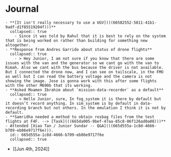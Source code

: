 # Journal
	- **[It isn't really necessary to use a UGV](((66582552-5811-41b1-9adf-d1f85519204f)))**
	  collapsed:: true
		- Since it was told by Rahul that it is best to rely on the system that is being worked on rather than building for something new altogether.
	- **Response from Andres Garrido about status of drone flights**
	  collapsed:: true
		- > Hey Junior, I am not sure if you know that there are some issues with the van and the generator so we cant go with the van to Rimah. Also we cant with the bus because the driver is not available. But I connected the drone now, and I can see on tailscale, in the FMO as well but I can read the battery voltage and the camera is not showing the image. Jose is gonna work with this after some flights with the other M690b that its working.
	- **Asked Moamen Ibrahim about `mission-data-recorder` as a default**
	  collapsed:: true
		- > Hello Junior, sure, In fog_system it is there by default but it doesn’t record anything. In sim_system is by default in data-recording branch but not others. In the emulation I think it is not by default.
	- **Samridha needed a method to obtain rosbag files from the test flights at F4F. --> [Task](((665da005-9bef-47aa-85c8-06f126ad0a08)))**
	- Attended [Xiao Tan / Junior Sundar -- Q&A](((665d555a-1c8d-4666-b709-eb86e9717f6e))).
	  id:: 665d555a-1c8d-4666-b709-eb86e9717f6e
	  collapsed:: true
- [[Jun 4th, 2024]]